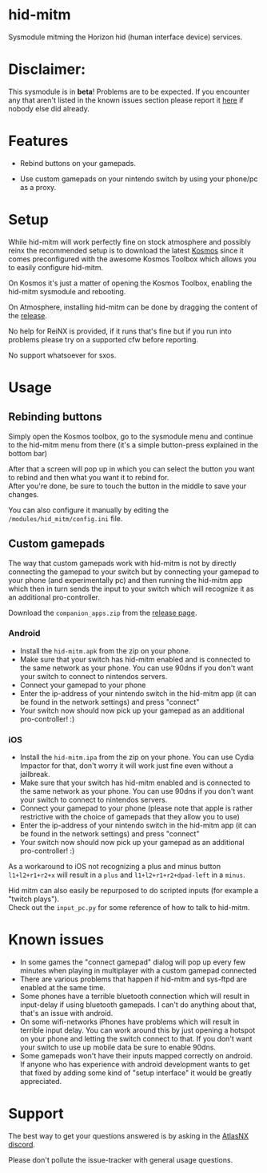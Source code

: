 # hid-mitm

Sysmodule mitming the Horizon hid (human interface device) services.

# Disclaimer:
This sysmodule is in **beta**! Problems are to be expected. If you encounter any that aren't listed in the known issues section please report it [here](https://github.com/jakibaki/hid-mitm/issues) if nobody else did already.


# Features
* Rebind buttons on your gamepads.

* Use custom gamepads on your nintendo switch by using your phone/pc as a proxy.

# Setup
While hid-mitm will work perfectly fine on stock atmosphere and possibly reinx the recommended setup is to download the latest [Kosmos](https://github.com/AtlasNX/Kosmos) since it comes preconfigured with the awesome Kosmos Toolbox which allows you to easily configure hid-mitm.

On Kosmos it's just a matter of opening the Kosmos Toolbox, enabling the hid-mitm sysmodule and rebooting.

On Atmosphere, installing hid-mitm can be done by dragging the content of the [release](https://github.com/jakibaki/hid-mitm/releases).

No help for ReiNX is provided, if it runs that's fine but if you run into problems please try on a supported cfw before reporting.

No support whatsoever for sxos.

# Usage
## Rebinding buttons
Simply open the Kosmos toolbox, go to the sysmodule menu and continue to the hid-mitm menu from there (it's a simple button-press explained in the bottom bar)

After that a screen will pop up in which you can select the button you want to rebind and then what you want it to rebind for.  
After you're done, be sure to touch the button in the middle to save your changes.

You can also configure it manually by editing the `/modules/hid_mitm/config.ini` file.

## Custom gamepads
The way that custom gamepads work with hid-mitm is not by directly connecting the gamepad to your switch but by connecting your gamepad to your phone (and experimentally pc) and then running the hid-mitm app which then in turn sends the input to your switch which will recognize it as an additional pro-controller.

Download the `companion_apps.zip` from the [release page](https://github.com/jakibaki/hid-mitm/releases).

### Android
* Install the `hid-mitm.apk` from the zip on your phone.
* Make sure that your switch has hid-mitm enabled and is connected to the same network as your phone. You can use 90dns if you don't want your switch to connect to nintendos servers.
* Connect your gamepad to your phone
* Enter the ip-address of your nintendo switch in the hid-mitm app (it can be found in the network settings) and press "connect"
* Your switch now should now pick up your gamepad as an additional pro-controller! :)

### iOS
* Install the `hid-mitm.ipa` from the zip on your phone. You can use Cydia Impactor for that, don't worry it will work just fine even without a jailbreak.
* Make sure that your switch has hid-mitm enabled and is connected to the same network as your phone. You can use 90dns if you don't want your switch to connect to nintendos servers.
* Connect your gamepad to your phone (please note that apple is rather restrictive with the choice of gamepads that they allow you to use)
* Enter the ip-address of your nintendo switch in the hid-mitm app (it can be found in the network settings) and press "connect"
* Your switch now should now pick up your gamepad as an additional pro-controller! :)

As a workaround to iOS not recognizing a plus and minus button `l1+l2+r1+r2+x` will result in a `plus` and `l1+l2+r1+r2+dpad-left` in a `minus`.

Hid mitm can also easily be repurposed to do scripted inputs (for example a "twitch plays").  
Check out the `input_pc.py` for some reference of how to talk to hid-mitm.

# Known issues

* In some games the "connect gamepad" dialog will pop up every few minutes when playing in multiplayer with a custom gamepad connected
* There are various problems that happen if hid-mitm and sys-ftpd are enabled at the same time.
* Some phones have a terrible bluetooth connection which will result in input-delay if using bluetooth gamepads. I can't do anything about that, that's an issue with android.
* On some wifi-networks iPhones have problems which will result in terrible input delay. You can work around this by just opening a hotspot on your phone and letting the switch connect to that. If you don't want your switch to use up mobile data be sure to enable 90dns.
* Some gamepads won't have their inputs mapped correctly on android.  
If anyone who has experience with android development wants to get that fixed by adding some kind of "setup interface" it would be greatly appreciated.

# Support

The best way to get your questions answered is by asking in the [AtlasNX discord](https://discord.gg/qbRAuy7).

Please don't pollute the issue-tracker with general usage questions.